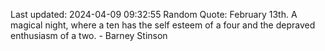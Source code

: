 Last updated: 2024-04-09 09:32:55
Random Quote: February 13th. A magical night, where a ten has the self esteem of a four and the depraved enthusiasm of a two. - Barney Stinson